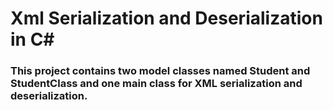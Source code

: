 # Xml Serialization and Deserialization in C#

### This project contains two model classes named Student and StudentClass and one main class for XML serialization and deserialization.
